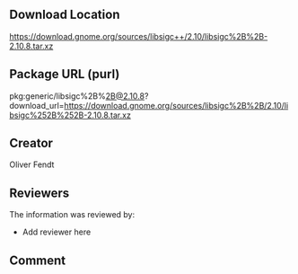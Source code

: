 ## Download Location

https://download.gnome.org/sources/libsigc++/2.10/libsigc%2B%2B-2.10.8.tar.xz

## Package URL (purl)

pkg:generic/libsigc%2B%2B@2.10.8?download_url=https://download.gnome.org/sources/libsigc%2B%2B/2.10/libsigc%252B%252B-2.10.8.tar.xz

## Creator

Oliver Fendt

## Reviewers

The information was reviewed by:

* Add reviewer here

## Comment

